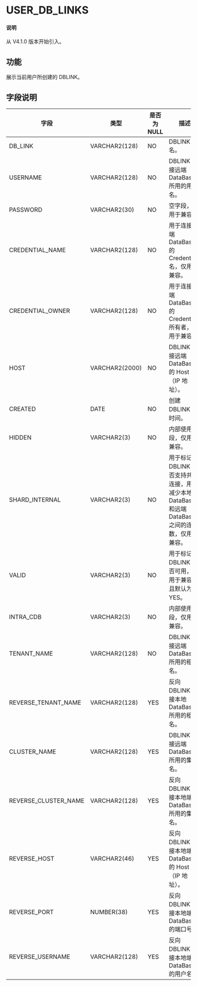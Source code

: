 # USER_DB_LINKS

<main id="notice" type='explain'>
  <h4>说明</h4>
  <p>从 V4.1.0 版本开始引入。</p>
</main>

## 功能

展示当前用户所创建的 DBLINK。

## 字段说明

| 字段 | **类型** | 是否为 NULL  | **描述** |
| --- | --- | --- | --- |
| DB_LINK | VARCHAR2(128)| NO | DBLINK 名。|
| USERNAME| VARCHAR2(128)| NO | DBLINK 连接远端 DataBase 所用的用户名。|
| PASSWORD| VARCHAR2(30)| NO | 空字段，仅用于兼容。|
| CREDENTIAL_NAME| VARCHAR2(128)| NO | 用于连接远端 DataBase 的 Credentials 名，仅用于兼容。|
| CREDENTIAL_OWNER| VARCHAR2(128)| NO | 用于连接远端 DataBase 的 Credentials 所有者，仅用于兼容。 |
| HOST| VARCHAR2(2000)| NO | DBLINK 连接远端 DataBase 的 Host 名（IP 地址）。 |
| CREATED| DATE| NO | 创建 DBLINK 的时间。|
| HIDDEN| VARCHAR2(3)| NO | 内部使用字段，仅用于兼容。|
| SHARD_INTERNAL| VARCHAR2(3) | NO | 用于标记 DBLINK 是否支持共享连接，用于减少本地 DataBase 和远端 DataBase 之间的连接数，仅用于兼容。|
| VALID| VARCHAR2(3)| NO | 用于标记 DBLINK 是否可用，仅用于兼容，且默认为 YES。 |
| INTRA_CDB| VARCHAR2(3)| NO | 内部使用字段，仅用于兼容。 |
| TENANT_NAME| VARCHAR2(128)| NO | DBLINK 连接远端 DataBase 所用的租户名。 |
| REVERSE_TENANT_NAME| VARCHAR2(128) | YES | 反向 DBLINK 连接本地 DataBase 所用的租户名。 |
| CLUSTER_NAME| VARCHAR2(128)| YES | DBLINK 连接远端 DataBase 所用的集群名。 |
| REVERSE_CLUSTER_NAME| VARCHAR2(128)| YES | 反向 DBLINK 连接本地端 DataBase 所用的集群名。 |
| REVERSE_HOST| VARCHAR2(46) | YES | 反向 DBLINK 连接本地端 DataBase 的 Host 名（IP 地址）。 |
| REVERSE_PORT| NUMBER(38) | YES | 反向 DBLINK 连接本地端 DataBase 的端口号。 |
| REVERSE_USERNAME| VARCHAR2(128) | YES | 反向 DBLINK 连接本地端 DataBase 的用户名。 |
